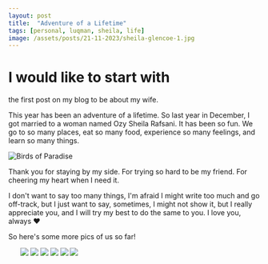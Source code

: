 ```yaml
---
layout: post
title:  "Adventure of a Lifetime"
tags: [personal, luqman, sheila, life]
image: /assets/posts/21-11-2023/sheila-glencoe-1.jpg
---
```


# I would like to start with
the first post on my blog to be about my wife.

This year has been an adventure of a lifetime. So last year in December, I got married to a woman named Ozy Sheila Rafsani. It has been so fun. We go to so many places, eat so many food, experience so many feelings, and learn so many things.

<img src="/assets/posts/21-11-2023/birds-of-paradise.jpg" alt="Birds of Paradise" style="max-height: 50vh"/>

Thank you for staying by my side. For trying so hard to be my friend. For cheering my heart when I need it.

I don't want to say too many things, I'm afraid I might write too much and go off-track, but I just want to say, sometimes, I might not show it, but I really appreciate you, and I will try my best to do the same to you. I love you, always ❤️

So here's some more pics of us so far!

<div class="row">
    <ul>
        <img src="/assets/posts/21-11-2023/sheluq-lon-1.jpg" style="max-height: 50vh;"/>
        <img src="/assets/posts/21-11-2023/sheluq-lon-2.jpg" style="max-height: 50vh"/>
        <img src="/assets/posts/21-11-2023/sheluq-pik-1.jpg" style="max-height: 50vh"/>
        <img src="/assets/posts/21-11-2023/sheluq-pik-2.jpg" style="max-height: 40vh"/>
        <img src="/assets/posts/21-11-2023/sheluq-solo-1.jpg" style="max-height: 40vh"/>
        <img src="/assets/posts/21-11-2023/sheluq-gbtb-1.jpg" style="max-height: 40vh"/>
    </ul>
</div>
